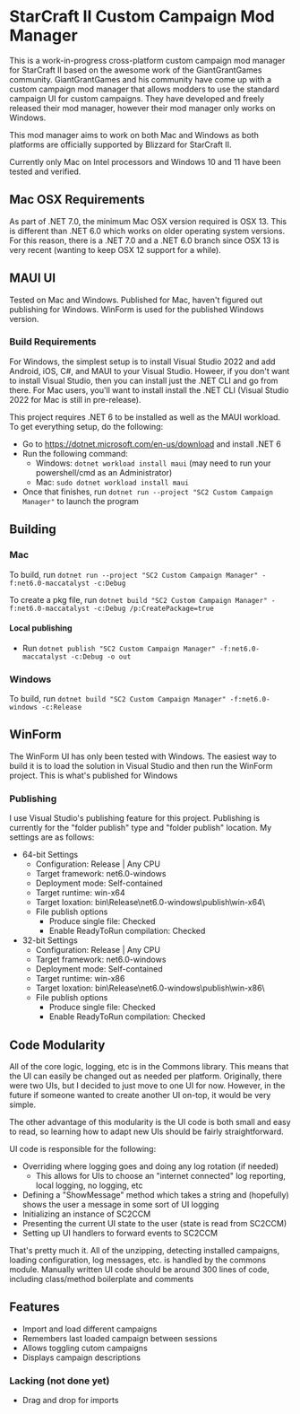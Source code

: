 # StarCraft II Custom Campaign Mod Manager

This is a work-in-progress cross-platform custom campaign mod manager for StarCraft II based on the awesome work of the GiantGrantGames community.
GiantGrantGames and his community have come up with a custom campaign mod manager that allows modders to use the standard campaign UI for custom campaigns.
They have developed and freely released their mod manager, however their mod manager only works on Windows.

This mod manager aims to work on both Mac and Windows as both platforms are officially supported by Blizzard for StarCraft II.

Currently only Mac on Intel processors and Windows 10 and 11 have been tested and verified.

## Mac OSX Requirements

As part of .NET 7.0, the minimum Mac OSX version required is OSX 13. This is different than .NET 6.0 which works on older operating system versions.
For this reason, there is a .NET 7.0 and a .NET 6.0 branch since OSX 13 is very recent (wanting to keep OSX 12 support for a while).

## MAUI UI

Tested on Mac and Windows. Published for Mac, haven't figured out publishing for Windows. WinForm is used for the published Windows version.

### Build Requirements

For Windows, the simplest setup is to install Visual Studio 2022 and add Android, iOS, C#, and MAUI to your Visual Studio.
Howeer, if you don't want to install Visual Studio, then you can install just the .NET CLI and go from there.
For Mac users, you'll want to install install the .NET CLI (Visual Studio 2022 for Mac is still in pre-release).

This project requires .NET 6 to be installed as well as the MAUI workload.
To get everything setup, do the following:

* Go to https://dotnet.microsoft.com/en-us/download and install .NET 6
* Run the following command:
    * Windows: `dotnet workload install maui` (may need to run your powershell/cmd as an Administrator)
    * Mac: `sudo dotnet workload install maui`
* Once that finishes, run `dotnet run --project "SC2 Custom Campaign Manager"` to launch the program

## Building

### Mac
To build, run `dotnet run --project "SC2 Custom Campaign Manager" -f:net6.0-maccatalyst -c:Debug`

To create a pkg file, run `dotnet build "SC2 Custom Campaign Manager" -f:net6.0-maccatalyst -c:Debug /p:CreatePackage=true`

#### Local publishing

* Run `dotnet publish "SC2 Custom Campaign Manager" -f:net6.0-maccatalyst -c:Debug -o out`

### Windows
To build, run `dotnet build "SC2 Custom Campaign Manager" -f:net6.0-windows -c:Release`

## WinForm

The WinForm UI has only been tested with Windows. The easiest way to build it is to load the solution in Visual Studio and then run the WinForm project.
This is what's published for Windows

### Publishing

I use Visual Studio's publishing feature for this project. Publishing is currently for the "folder publish" type and "folder publish" location. My settings are as follows:

* 64-bit Settings
  * Configuration: Release | Any CPU
  * Target framework: net6.0-windows
  * Deployment mode: Self-contained
  * Target runtime: win-x64
  * Target loxation: bin\Release\net6.0-windows\publish\win-x64\
  * File publish options
    * Produce single file: Checked
    * Enable ReadyToRun compilation: Checked
* 32-bit Settings
  * Configuration: Release | Any CPU
  * Target framework: net6.0-windows
  * Deployment mode: Self-contained
  * Target runtime: win-x86
  * Target loxation: bin\Release\net6.0-windows\publish\win-x86\
  * File publish options
    * Produce single file: Checked
    * Enable ReadyToRun compilation: Checked

## Code Modularity

All of the core logic, logging, etc is in the Commons library. This means that the UI can easily be changed out as needed per platform. Originally, there were two UIs, but I decided to just move to one UI for now. However, in the future if someone wanted to create another UI on-top, it would be very simple.

The other advantage of this modularity is the UI code is both small and easy to read, so learning how to adapt new UIs should be fairly straightforward.

UI code is responsible for the following:
* Overriding where logging goes and doing any log rotation (if needed)
    * This allows for UIs to choose an "internet connected" log reporting, local logging, no logging, etc
* Defining a "ShowMessage" method which takes a string and (hopefully) shows the user a message in some sort of UI logging
* Initializing an instance of SC2CCM
* Presenting the current UI state to the user (state is read from SC2CCM)
* Setting up UI handlers to forward events to SC2CCM

That's pretty much it. All of the unzipping, detecting installed campaigns, loading configuration, log messages, etc. is handled by the commons module. Manually written UI code should be around 300 lines of code, including class/method boilerplate and comments

## Features

* Import and load different campaigns
* Remembers last loaded campaign between sessions
* Allows toggling cutom campaigns
* Displays campaign descriptions

### Lacking (not done yet)

* Drag and drop for imports

